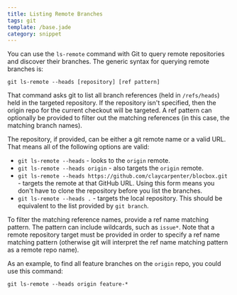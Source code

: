 ```yaml
---
title: Listing Remote Branches
tags: git
template: /base.jade
category: snippet
---
```


You can use the `ls-remote` command with Git to query remote repositories and discover their branches. The generic syntax for querying remote branches is:

```
git ls-remote --heads [repository] [ref pattern]
```

That command asks git to list all branch references (held in `/refs/heads`) held in the targeted repository. If the repository isn't specified, then the origin repo for the current checkout will be targeted. A ref pattern can optionally be provided to filter out the matching references (in this case, the matching branch names).

The repository, if provided, can be either a git remote name or a valid URL. That means all of the following options are valid:

* `git ls-remote --heads` - looks to the `origin` remote.
* `git ls-remote --heads origin` - also targets the `origin` remote.
* `git ls-remote --heads https://github.com/claycarpenter/blocbox.git` - targets the remote at that GitHub URL. Using this form means you don't have to clone the repository before you list the branches.
* `git ls-remote --heads .` - targets the local repository. This should be equivalent to the list provided by `git branch`.

To filter the matching reference names, provide a ref name matching pattern. The pattern can include wildcards, such as `issue*`. Note that a remote repository target must be provided in order to specify a ref name matching pattern (otherwise git will interpret the ref name matching pattern as a remote repo name).

As an example, to find all feature branches on the `origin` repo, you could use this command:

```
git ls-remote --heads origin feature-*
```
